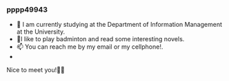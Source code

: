 ### pppp49943


- 📖 I am currently studying at the Department of Information Management at the University.
- 🏸I like to play badminton and read some interesting novels.
- 📫 You can reach me by my email or my cellphone!.
- 
Nice to meet you!🤝🤝
